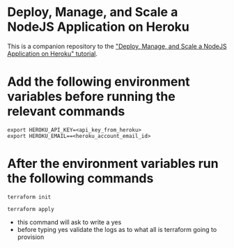# Deploy, Manage, and Scale a NodeJS Application on Heroku

This is a companion repository to the ["Deploy, Manage, and Scale a NodeJS Application on Heroku" tutorial](https://developer.hashicorp.com/terraform/tutorials/applications/heroku-provider).

# Add the following environment variables before running the relevant commands

```
export HEROKU_API_KEY=<api_key_from_heroku>
export HEROKU_EMAIL==<heroku_account_email_id>
```

# After the environment variables run the following commands

```
terraform init 
```
```
terraform apply 
```
- this command will ask to write a yes
- before typing yes validate the logs as to what all is terraform going to provision
